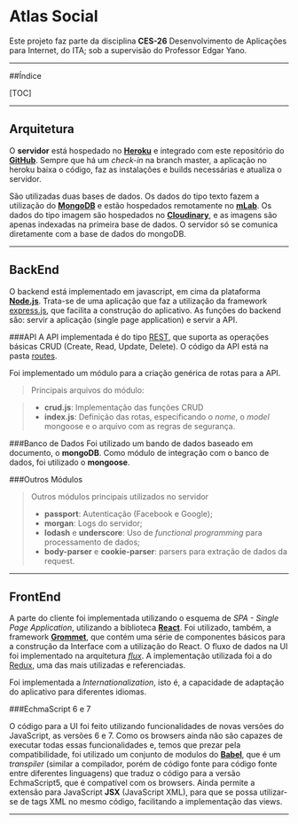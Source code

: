 Atlas Social
===================

Este projeto faz parte da disciplina **CES-26** Desenvolvimento de Aplicações para Internet, do ITA; sob a supervisão do Professor Edgar Yano.

----------

##Índice

[TOC]

----------

Arquitetura
-------------

O **servidor** está hospedado no [**Heroku**](https://dashboard.heroku.com/) e integrado com este repositório do [**GitHub**](https://github.com/caiquelira/atlassocial). Sempre que há um *check-in* na branch master, a aplicação no heroku baixa o código, faz as instalações e builds necessárias e atualiza o servidor.

São utilizadas duas bases de dados. Os dados do tipo texto fazem a utilização do [**MongoDB**](https://www.mongodb.com/) e estão hospedados remotamente no [**mLab**](https://mlab.com/). Os dados do tipo imagem são hospedados no [**Cloudinary**](http://cloudinary.com/), e as imagens são apenas indexadas na primeira base de dados. O servidor só se comunica diretamente com a base de dados do mongoDB.

---------------

BackEnd
-------------

O backend está implementado em javascript, em cima da plataforma [**Node.js**](https://nodejs.org/). Trata-se de uma aplicação que faz a utilização da framework [express.js](http://expressjs.com/), que facilita a construção do aplicativo. As funções do backend são: servir a aplicação (single page application) e servir a API.

###API
A API implementada é do tipo [REST](https://en.wikipedia.org/wiki/Representational_state_transfer), que suporta as operações básicas CRUD (Create, Read, Update, Delete). O código da API está na pasta [routes](https://github.com/caiquelira/atlassocial/tree/master/routes). 

Foi implementado um módulo para a criação genérica de rotas para a API.
> Principais arquivos do módulo:

> - **crud.js**: Implementação das funções CRUD
> - **index.js**: Definição das rotas, especificando o *nome*, o *model* mongoose e o arquivo com as regras de segurança. 


###Banco de Dados
Foi utilizado um bando de dados baseado em documento, o **mongoDB**. Como módulo de integração com o banco de dados, foi utilizado o **mongoose**.


###Outros Módulos
> Outros módulos principais utilizados no servidor
>  - **passport**: Autenticação (Facebook e Google);
> - **morgan**: Logs do servidor;
> - **lodash** e **underscore**: Uso de *functional programming* para processamento de dados;
> - **body-parser** e **cookie-parser**: parsers para extração de dados da request.



----------


FrontEnd
-------------------

A parte do cliente foi implementada utilizando o esquema de *SPA - Single Page Application*, utilizando a biblioteca [**React**](https://facebook.github.io/react/). Foi utilizado, também, a framework [**Grommet**](https://grommet.github.io/), que contém uma série de componentes básicos para a construção da Interface com a utilização do React. O fluxo de dados na UI foi implementado na arquitetura [*flux*](https://facebook.github.io/flux/). A implementação utilizada foi a do [Redux](http://redux.js.org/), uma das mais utilizadas e referenciadas.


Foi implementada a *Internationalization*, isto é, a capacidade de adaptação do aplicativo para diferentes idiomas.

###EchmaScript 6 e 7

O código para a UI foi feito utilizando funcionalidades de novas versões do JavaScript, as versões 6 e 7.
Como os browsers ainda não são capazes de executar todas essas funcionalidades e, temos que prezar pela compatibilidade, foi utilizado um conjunto de modulos do [**Babel**](https://babeljs.io/), que é um *transpiler* (similar a compilador, porém de código fonte para código fonte entre diferentes linguagens) que traduz o código para a versão EchmaScript5, que é compatível com os browsers. Ainda permite a extensão para JavaScript **JSX** (JavaScript XML), para que se possa utilizar-se de tags XML no mesmo código, facilitando a implementação das views.

----------

